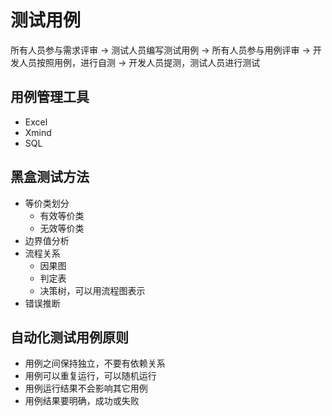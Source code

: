 # 测试用例

所有人员参与需求评审 -> 测试人员编写测试用例 -> 所有人员参与用例评审 -> 开发人员按照用例，进行自测 -> 开发人员提测，测试人员进行测试

## 用例管理工具

- Excel
- Xmind
- SQL

## 黑盒测试方法

- 等价类划分
    - 有效等价类
    - 无效等价类
- 边界值分析
- 流程关系
    - 因果图
    - 判定表
    - 决策树，可以用流程图表示
- 错误推断

## 自动化测试用例原则

- 用例之间保持独立，不要有依赖关系
- 用例可以重复运行，可以随机运行
- 用例运行结果不会影响其它用例
- 用例结果要明确，成功或失败
